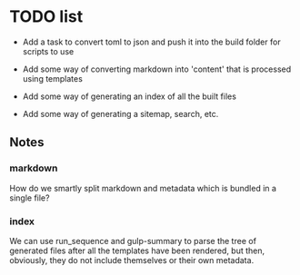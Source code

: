 # TODO list

- Add a task to convert toml to json and push it into the build folder for scripts to use

- Add some way of converting markdown into 'content' that is processed using templates

- Add some way of generating an index of all the built files

- Add some way of generating a sitemap, search, etc.

## Notes

### markdown

How do we smartly split markdown and metadata which is bundled in a single file?

### index

We can use run_sequence and gulp-summary to parse the tree of generated files
after all the templates have been rendered, but then, obviously, they do not
include themselves or their own metadata.
